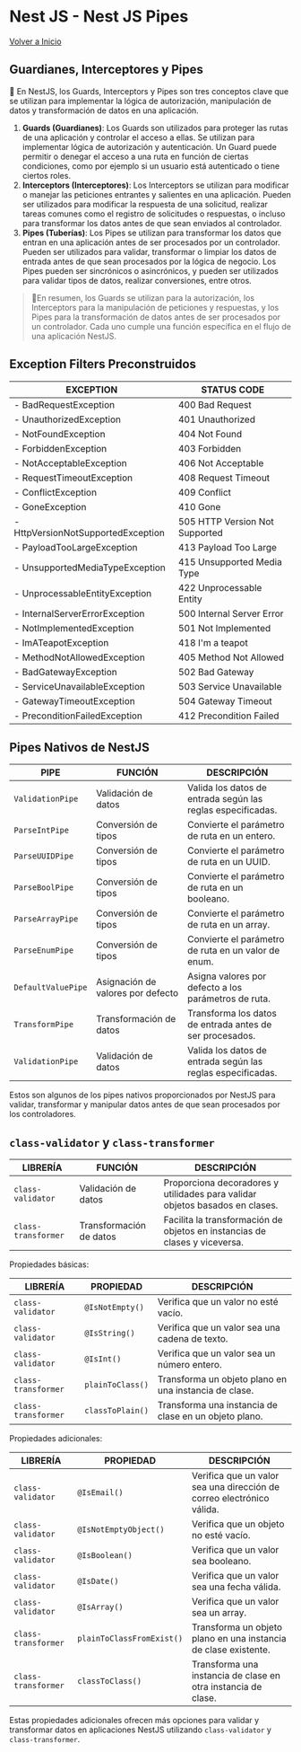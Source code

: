 # Nest JS - Nest JS Pipes

[Volver a Inicio](../README.md)

## Guardianes, Interceptores y Pipes

🎯 En NestJS, los Guards, Interceptors y Pipes son tres conceptos clave que se utilizan para implementar la lógica de autorización, manipulación de datos y transformación de datos en una aplicación.

1. **Guards (Guardianes)**: Los Guards son utilizados para proteger las rutas de una aplicación y controlar el acceso a ellas. Se utilizan para implementar lógica de autorización y autenticación. Un Guard puede permitir o denegar el acceso a una ruta en función de ciertas condiciones, como por ejemplo si un usuario está autenticado o tiene ciertos roles.
2. **Interceptors (Interceptores)**: Los Interceptors se utilizan para modificar o manejar las peticiones entrantes y salientes en una aplicación. Pueden ser utilizados para modificar la respuesta de una solicitud, realizar tareas comunes como el registro de solicitudes o respuestas, o incluso para transformar los datos antes de que sean enviados al controlador.
3. **Pipes (Tuberías)**: Los Pipes se utilizan para transformar los datos que entran en una aplicación antes de ser procesados por un controlador. Pueden ser utilizados para validar, transformar o limpiar los datos de entrada antes de que sean procesados por la lógica de negocio. Los Pipes pueden ser sincrónicos o asincrónicos, y pueden ser utilizados para validar tipos de datos, realizar conversiones, entre otros.

> 🎯En resumen, los Guards se utilizan para la autorización, los Interceptors para la manipulación de peticiones y respuestas, y los Pipes para la transformación de datos antes de ser procesados por un controlador. Cada uno cumple una función específica en el flujo de una aplicación NestJS.

## Exception Filters Preconstruidos

| EXCEPTION                          | STATUS CODE                    |
| ---------------------------------- | ------------------------------ |
| - BadRequestException              | 400 Bad Request                |
| - UnauthorizedException            | 401 Unauthorized               |
| - NotFoundException                | 404 Not Found                  |
| - ForbiddenException               | 403 Forbidden                  |
| - NotAcceptableException           | 406 Not Acceptable             |
| - RequestTimeoutException          | 408 Request Timeout            |
| - ConflictException                | 409 Conflict                   |
| - GoneException                    | 410 Gone                       |
| - HttpVersionNotSupportedException | 505 HTTP Version Not Supported |
| - PayloadTooLargeException         | 413 Payload Too Large          |
| - UnsupportedMediaTypeException    | 415 Unsupported Media Type     |
| - UnprocessableEntityException     | 422 Unprocessable Entity       |
| - InternalServerErrorException     | 500 Internal Server Error      |
| - NotImplementedException          | 501 Not Implemented            |
| - ImATeapotException               | 418 I'm a teapot               |
| - MethodNotAllowedException        | 405 Method Not Allowed         |
| - BadGatewayException              | 502 Bad Gateway                |
| - ServiceUnavailableException      | 503 Service Unavailable        |
| - GatewayTimeoutException          | 504 Gateway Timeout            |
| - PreconditionFailedException      | 412 Precondition Failed        |

## Pipes Nativos de NestJS

| PIPE               | FUNCIÓN                           | DESCRIPCIÓN                                                 |
| ------------------ | --------------------------------- | ----------------------------------------------------------- |
| `ValidationPipe`   | Validación de datos               | Valida los datos de entrada según las reglas especificadas. |
| `ParseIntPipe`     | Conversión de tipos               | Convierte el parámetro de ruta en un entero.                |
| `ParseUUIDPipe`    | Conversión de tipos               | Convierte el parámetro de ruta en un UUID.                  |
| `ParseBoolPipe`    | Conversión de tipos               | Convierte el parámetro de ruta en un booleano.              |
| `ParseArrayPipe`   | Conversión de tipos               | Convierte el parámetro de ruta en un array.                 |
| `ParseEnumPipe`    | Conversión de tipos               | Convierte el parámetro de ruta en un valor de enum.         |
| `DefaultValuePipe` | Asignación de valores por defecto | Asigna valores por defecto a los parámetros de ruta.        |
| `TransformPipe`    | Transformación de datos           | Transforma los datos de entrada antes de ser procesados.    |
| `ValidationPipe`   | Validación de datos               | Valida los datos de entrada según las reglas especificadas. |

Estos son algunos de los pipes nativos proporcionados por NestJS para validar, transformar y manipular datos antes de que sean procesados por los controladores.

## `class-validator` y `class-transformer`

| LIBRERÍA            | FUNCIÓN                 | DESCRIPCIÓN                                                                  |
| ------------------- | ----------------------- | ---------------------------------------------------------------------------- |
| `class-validator`   | Validación de datos     | Proporciona decoradores y utilidades para validar objetos basados en clases. |
| `class-transformer` | Transformación de datos | Facilita la transformación de objetos en instancias de clases y viceversa.   |

Propiedades básicas:

| LIBRERÍA            | PROPIEDAD        | DESCRIPCIÓN                                           |
| ------------------- | ---------------- | ----------------------------------------------------- |
| `class-validator`   | `@IsNotEmpty()`  | Verifica que un valor no esté vacío.                  |
| `class-validator`   | `@IsString()`    | Verifica que un valor sea una cadena de texto.        |
| `class-validator`   | `@IsInt()`       | Verifica que un valor sea un número entero.           |
| `class-transformer` | `plainToClass()` | Transforma un objeto plano en una instancia de clase. |
| `class-transformer` | `classToPlain()` | Transforma una instancia de clase en un objeto plano. |

Propiedades adicionales:

| LIBRERÍA            | PROPIEDAD                 | DESCRIPCIÓN                                                           |
| ------------------- | ------------------------- | --------------------------------------------------------------------- |
| `class-validator`   | `@IsEmail()`              | Verifica que un valor sea una dirección de correo electrónico válida. |
| `class-validator`   | `@IsNotEmptyObject()`     | Verifica que un objeto no esté vacío.                                 |
| `class-validator`   | `@IsBoolean()`            | Verifica que un valor sea booleano.                                   |
| `class-validator`   | `@IsDate()`               | Verifica que un valor sea una fecha válida.                           |
| `class-validator`   | `@IsArray()`              | Verifica que un valor sea un array.                                   |
| `class-transformer` | `plainToClassFromExist()` | Transforma un objeto plano en una instancia de clase existente.       |
| `class-transformer` | `classToClass()`          | Transforma una instancia de clase en otra instancia de clase.         |

Estas propiedades adicionales ofrecen más opciones para validar y transformar datos en aplicaciones NestJS utilizando `class-validator` y `class-transformer`.
